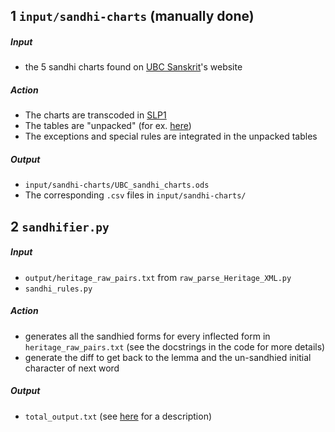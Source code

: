 ## 1 `input/sandhi-charts` (manually done)

##### Input
 - the 5 sandhi charts found on [UBC Sanskrit](https://ubcsanskrit.ca/lesson3/sandhicharts.html)'s website
 
##### Action
 - The charts are transcoded in [SLP1](https://en.wikipedia.org/wiki/SLP1)
 - The tables are "unpacked" (for ex. [here](../input/sandhi-charts/UBC_sandhi_charts_consonants2.csv))
 - The exceptions and special rules are integrated in the unpacked tables

##### Output
 - `input/sandhi-charts/UBC_sandhi_charts.ods`
 - The corresponding `.csv` files in `input/sandhi-charts/`

## 2 `sandhifier.py`

##### Input
 - `output/heritage_raw_pairs.txt` from `raw_parse_Heritage_XML.py`
 - `sandhi_rules.py`

##### Action
 - generates all the sandhied forms for every inflected form in `heritage_raw_pairs.txt` (see the docstrings in the code for more details)
 - generate the diff to get back to the lemma and the un-sandhied initial character of next word

##### Output
 - `total_output.txt` (see [here](../README.md#outputtotal_outputtxt) for a description)

